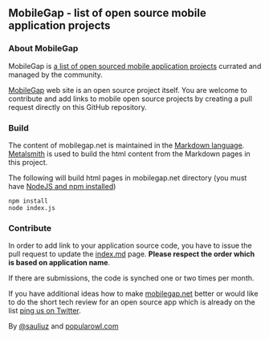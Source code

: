 ## MobileGap - list of open source mobile application projects

### About MobileGap
MobileGap is [a list of open sourced mobile application projects](https://www.mobilegap.net "list of open sourced mobile application projects") currated and managed by the community.

[MobileGap](https://www.mobilegap.net) web site is an open source project itself. You are welcome to contribute and add links to mobile open source projects by creating a pull request directly on this GitHub repository.

### Build

The content of mobilegap.net is maintained in the [Markdown language](https://www.htmlcenter.com/blog/static-html-websites-markdown-metalsmith/). [Metalsmith](https://github.com/metalsmith/metalsmith) is used to build the html content from the Markdown pages in this project.

The following will build html pages in mobilegap.net directory (you must have [NodeJS and npm installed](https://nodejs.org/en/))

    npm install
    node index.js


### Contribute

In order to add link to your application source code, you have to issue the pull request to update the [index.md](https://github.com/sauliuz/mobilegap.net/blob/master/markdown/index.md "add the link to your open source application") page. **Please respect the order which is based on application name**.

If there are submissions, the code is synched one or two times per month.

If you have additional ideas how to make [mobilegap.net](http://www.mobilegap.net "www.mobilegap.net") better or would like to do the short tech review for an open source app which is already on the list [ping us on Twitter](https://twitter.com/mobilegap "MobileGap on Twitter").

By [@sauliuz](https://twitter.com/sauliuz) and [popularowl.com](http://www.popularowl.com "apis made simple")
